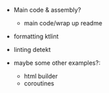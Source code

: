 - Main code & assembly?
    - main code/wrap up readme
- formatting ktlint
- linting detekt

- maybe some other examples?:
    - html builder
    - coroutines
